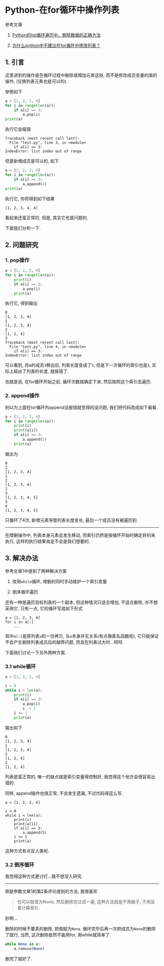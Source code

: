 # Python-在for循环中操作列表

参考文章

1. [Python的list循环遍历中，删除数据的正确方法](http://www.cnblogs.com/bananaplan/p/remove-listitem-while-iterating.html)

2. [为什么python中不建议在for循环中修改列表？](https://www.zhihu.com/question/49098374)

## 1. 引言

这里讲到的操作是在循环过程中删除或增加元素这些, 而不是修改成员变量的值的操作, (交换列表元素也是可以的). 

举例如下

```py
a = [1, 2, 3, 4]
for i in range(len(a)):
    if a[i] == 3:
        a.pop(i)
print(a)
```

执行它会报错

```
Traceback (most recent call last):
  File "test.py", line 3, in <module>
    if a[i] == 3:
IndexError: list index out of range
```

但是新增成员是可以的, 如下

```py
a = [1, 2, 3, 4]
for i in range(len(a)):
    if a[i] == 3:
        a.append(4)
print(a)
```

执行它, 你将得到如下结果

```
[1, 2, 3, 4, 4]
```

看起来还蛮正常的, 但是, 其实它也是问题的.

下面我们分析一下.

## 2. 问题研究

### 1. pop操作

```py
a = [1, 2, 3, 4]
for i in range(len(a)):
    print(i)
    if a[i] == 3:
        a.pop(i)
    print(a)
```

执行它, 得到输出

```
0
[1, 2, 3, 4]
1
[1, 2, 3, 4]
2
[1, 2, 4]
3
Traceback (most recent call last):
  File "test.py", line 4, in <module>
    if a[i] == 3:
IndexError: list index out of range
```

可以看到, 将a的成员`3`移出后, 列表长度变成了`3`, 但是下一次循环的索引也是`3`, 实际上超出了列表的长度, 就报错了.

也就是说, 在for循环开始之前, 循环次数就确定下来, 然后按照这个索引去遍历.

### 2. append操作

别以为上面在tor循环内append没报错就觉得的没问题, 我们把代码改成如下看看

```py
a = [1, 2, 3, 4]
for i in range(len(a)):
    print(i)
    print(a[i])
    if a[i] == 3:
        a.append(5)
    print(a)
```

输出为

```
0
1
[1, 2, 3, 4]
1
2
[1, 2, 3, 4]
2
3
[1, 2, 3, 4, 5]
3
4
[1, 2, 3, 4, 5]
```

只循环了4次, 新增元素导致列表长度变长, 最后一个成员没有被遍历到.

------

在增删操作中, 列表本身元素会发生移动, 但索引仍然是按循环开始时确定好的来执行, 这样的执行结果肯定不会是我们想要的.

## 3. 解决办法

参考文章1中提到了两种解决方案

1. 改用`while`循环, 增删的同时手动维护一个索引变量

2. 倒序循环遍历

还有一种是遍历目标列表的一个副本, 但这种情况只适合增加, 不适合删除, 并不想采用它. 只有一点, 它的循环写成如下形式

```
a = [1, 2, 3, 4]
for i in a[:]
    ...
```

其中`a[:]`是原列表`a`的一份拷贝, 与`a`本身并无关系(有点像匿名函数呃), 它只能保证不会产生删除列表成员后的越界问题, 而且在列表过大时...呵呵.

下面我们讨论一下另外两种方案.

### 3.1 while循环

```py
a = [1, 2, 3, 4]

i = 0
while i < len(a):
    print(i)
    if a[i] == 3:
        a.pop(i)
        i -= 1
    i += 1
    print(a)

```

输出如下

```
0
[1, 2, 3, 4]
1
[1, 2, 3, 4]
2
[1, 2, 4]
2
[1, 2, 4]
```

列表是蛮正常的, 唯一的缺点就是索引变量得控制好, 我觉得这个地方会很容易出错的.

同样, append操作也很正常, 不会发生遗漏, 不过代码得这么写.

```
a = [1, 2, 3, 4]

i = 0
while i < len(a):
    print(i)
    print(a[i])
    if a[i] == 3:
        a.append(5)
    i += 1
    print(a)
```

这种方式有点反人类呃.

### 3.2 倒序循环

我觉得这种方式更讨打...我不想深入研究.

-----

倒是参数文章1的第2条评论提到的方法, 我很喜欢

> 也可以赋值为None, 然后删除完过滤一遍, 这种方法就是不用脑子, 不用反着计算索引.

妙啊...

删除的时候不要真的删除, 把值赋为`None`. 循环完毕后再一次把成员为`None`的删除了就行, 当然, 这次删除依然不能用for, 用while就简单了.

```py
while None in a:
    a.remove(None)
```

删完了就好了.